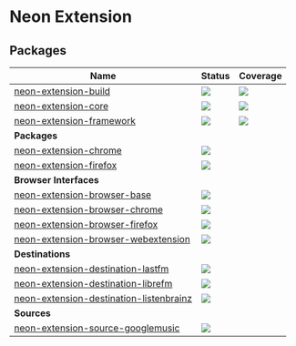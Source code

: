 # Neon Extension

## Packages

| Name                                                                                                        | Status                                                                                                                                                      | Coverage                                                                                                                                             |
|-------------------------------------------------------------------------------------------------------------|-------------------------------------------------------------------------------------------------------------------------------------------------------------|------------------------------------------------------------------------------------------------------------------------------------------------------|
| [neon-extension-build](https://github.com/NeApp/neon-extension-build)                                       | [![](https://img.shields.io/travis/NeApp/neon-extension-build.svg)](https://travis-ci.org/NeApp/neon-extension-build)                                       | [![](https://img.shields.io/coveralls/github/NeApp/neon-extension-build/master.svg)](https://coveralls.io/github/NeApp/neon-extension-build)         |
| [neon-extension-core](https://github.com/NeApp/neon-extension-core)                                         | [![](https://img.shields.io/travis/NeApp/neon-extension-core.svg)](https://travis-ci.org/NeApp/neon-extension-core)                                         | [![](https://img.shields.io/coveralls/github/NeApp/neon-extension-core/master.svg)](https://coveralls.io/github/NeApp/neon-extension-core)           |
| [neon-extension-framework](https://github.com/NeApp/neon-extension-framework)                               | [![](https://img.shields.io/travis/NeApp/neon-extension-framework.svg)](https://travis-ci.org/NeApp/neon-extension-framework)                               | [![](https://img.shields.io/coveralls/github/NeApp/neon-extension-framework/master.svg)](https://coveralls.io/github/NeApp/neon-extension-framework) |
| **Packages**                                                                                                |                                                                                                                                                             |  |
| [neon-extension-chrome](https://github.com/NeApp/neon-extension-chrome)                                     | [![](https://img.shields.io/travis/NeApp/neon-extension-chrome.svg)](https://travis-ci.org/NeApp/neon-extension-chrome)                                     |  |
| [neon-extension-firefox](https://github.com/NeApp/neon-extension-firefox)                                   | [![](https://img.shields.io/travis/NeApp/neon-extension-firefox.svg)](https://travis-ci.org/NeApp/neon-extension-firefox)                                   |  |
| **Browser Interfaces**                                                                                      |                                                                                                                                                             |  |
| [neon-extension-browser-base](https://github.com/NeApp/neon-extension-browser-base)                         | [![](https://img.shields.io/travis/NeApp/neon-extension-browser-base.svg)](https://travis-ci.org/NeApp/neon-extension-browser-base)                         |  |
| [neon-extension-browser-chrome](https://github.com/NeApp/neon-extension-browser-chrome)                     | [![](https://img.shields.io/travis/NeApp/neon-extension-browser-chrome.svg)](https://travis-ci.org/NeApp/neon-extension-browser-chrome)                     |  |
| [neon-extension-browser-firefox](https://github.com/NeApp/neon-extension-browser-firefox)                   | [![](https://img.shields.io/travis/NeApp/neon-extension-browser-firefox.svg)](https://travis-ci.org/NeApp/neon-extension-browser-firefox)                   |  |
| [neon-extension-browser-webextension](https://github.com/NeApp/neon-extension-browser-webextension)         | [![](https://img.shields.io/travis/NeApp/neon-extension-browser-webextension.svg)](https://travis-ci.org/NeApp/neon-extension-browser-webextension)         |  |
| **Destinations**                                                                                            |                                                                                                                                                             |  |
| [neon-extension-destination-lastfm](https://github.com/NeApp/neon-extension-destination-lastfm)             | [![](https://img.shields.io/travis/NeApp/neon-extension-destination-lastfm.svg)](https://travis-ci.org/NeApp/neon-extension-destination-lastfm)             |  |
| [neon-extension-destination-librefm](https://github.com/NeApp/neon-extension-destination-librefm)           | [![](https://img.shields.io/travis/NeApp/neon-extension-destination-librefm.svg)](https://travis-ci.org/NeApp/neon-extension-destination-librefm)           |  |
| [neon-extension-destination-listenbrainz](https://github.com/NeApp/neon-extension-destination-listenbrainz) | [![](https://img.shields.io/travis/NeApp/neon-extension-destination-listenbrainz.svg)](https://travis-ci.org/NeApp/neon-extension-destination-listenbrainz) |  |
| **Sources**                                                                                                 |                                                                                                                                                             |  |
| [neon-extension-source-googlemusic](https://github.com/NeApp/neon-extension-source-googlemusic)             | [![](https://img.shields.io/travis/NeApp/neon-extension-source-googlemusic.svg)](https://travis-ci.org/NeApp/neon-extension-source-googlemusic)             |  |
